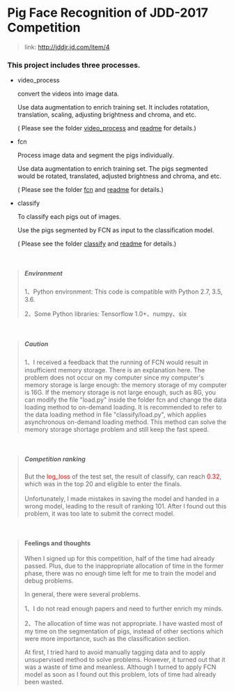 # Pig Face Recognition of JDD-2017 Competition

> link: http://jddjr.jd.com/item/4

### This project includes three processes.

- video_process

    convert the videos into image data.

    Use data augmentation to enrich training set. It includes rotatation, translation, scaling, adjusting brightness and chroma, and etc.

    ( Please see the folder [video_process](video_process) and [readme](video_process/readme.md) for details.)

- fcn

    Process image data and segment the pigs individually.

    Use data augmentation to enrich training set. The pigs segmented would be rotated, translated, adjusted brightness and chroma, and etc.

    ( Please see the folder [fcn](fcn) and [readme](fcn/readme.md) for details.)

- classify

    To classify each pigs out of images.

    Use the pigs segmented by FCN as input to the classification model.

    ( Please see the folder [classify](classify) and [readme](classify/readme.md) for details.)

<br>

>##### Environment
> 1、Python environment: This code is compatible with Python 2.7, 3.5, 3.6.
>
> 2、Some Python libraries: Tensorflow 1.0+、numpy、six

<br>

>##### Caution
> 1、I received a feedback that the running of FCN would result in insufficient memory storage. There is an explanation here. The problem does not occur on my computer since my computer's memory storage is large enough: the memory storage of my computer is 16G. If the memory storage is not large enough, such as 8G, you can modify the file "load.py" inside the folder fcn and change the data loading method to on-demand loading. It is recommended to refer to the data loading method in file "classify/load.py", which applies asynchronous on-demand loading method. This method can solve the memory storage shortage problem and still keep the fast speed.

<br>

>##### Competition ranking
> But the <strong style="color: red; font-weight: normal;">log_loss</strong> of the test set, the result of classify, can reach <strong style="color: red; font-weight: normal;">0.32</strong>, which was in the top 20 and eligible to enter the finals. <br><br>Unfortunately, I made mistakes in saving the model and handed in a wrong model, leading to the result of ranking 101. After I found out this problem, it was too late to submit the correct model.

<br>

>#### Feelings and thoughts
> When I signed up for this competition, half of the time had already passed. Plus, due to the inappropriate allocation of time in the former phase, there was no enough time left for me to train the model and debug problems.
>
> In general, there were several problems.
>
> 1、I do not read enough papers and need to further enrich my minds.
>
> 2、The allocation of time was not appropriate. I have wasted most of my time on the segmentation of pigs, instead of other sections which were more importance, such as the classification section.
>
> At first, I tried hard to avoid manually tagging data and to apply unsupervised method to solve problems. However, it turned out that it was a waste of time and meanless. Although I turned to apply FCN model as soon as I found out this problem, lots of time had already been wasted.
